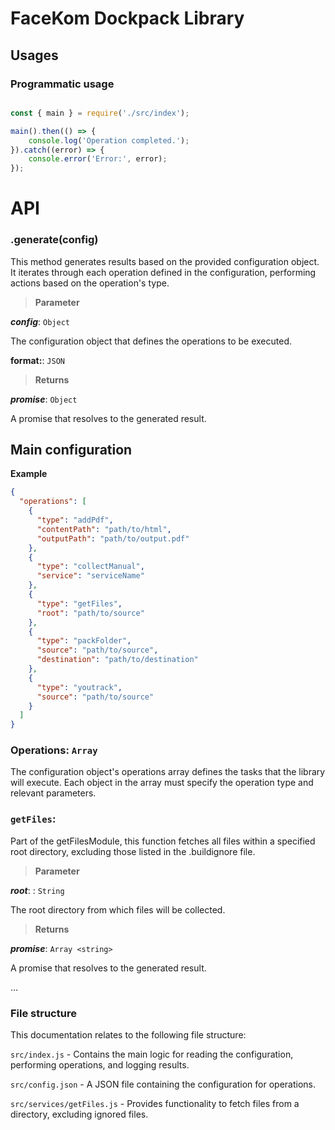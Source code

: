 FaceKom Dockpack Library
========================

## Usages

### Programmatic usage

```js

const { main } = require('./src/index');

main().then(() => {
    console.log('Operation completed.');
}).catch((error) => {
    console.error('Error:', error);
});

```

# API

### .generate(config)

This method generates results based on the provided configuration object. It iterates through each operation defined in the configuration, performing actions based on the operation's type.

> **Parameter**

***config***: `Object`

 The configuration object that defines the operations to be executed.

 **format:**: `JSON`

> **Returns**

***promise***: `Object`

 A promise that resolves to the generated result.

 ## Main configuration

**Example**

```json
{
  "operations": [
    {
      "type": "addPdf",
      "contentPath": "path/to/html",
      "outputPath": "path/to/output.pdf"
    },
    {
      "type": "collectManual",
      "service": "serviceName"
    },
    {
      "type": "getFiles",
      "root": "path/to/source"
    },
    {
      "type": "packFolder",
      "source": "path/to/source",
      "destination": "path/to/destination"
    },
    {
      "type": "youtrack",
      "source": "path/to/source"
    }
  ]
}

```

### Operations: `Array` 

The configuration object's operations array defines the tasks that the library will execute. Each object in the array must specify the operation type and relevant parameters.

### `getFiles`:

Part of the getFilesModule, this function fetches all files within a specified root directory, excluding those listed in the .buildignore file.

> **Parameter**

***root***: : `String`

  The root directory from which files will be collected.

> **Returns**

***promise***: `Array <string>`

  A promise that resolves to the generated result.

...


### File structure

This documentation relates to the following file structure:

`src/index.js` - Contains the main logic for reading the configuration, performing operations, and logging results.

`src/config.json` - A JSON file containing the configuration for operations.

`src/services/getFiles.js` - Provides functionality to fetch files from a directory, excluding ignored files.
